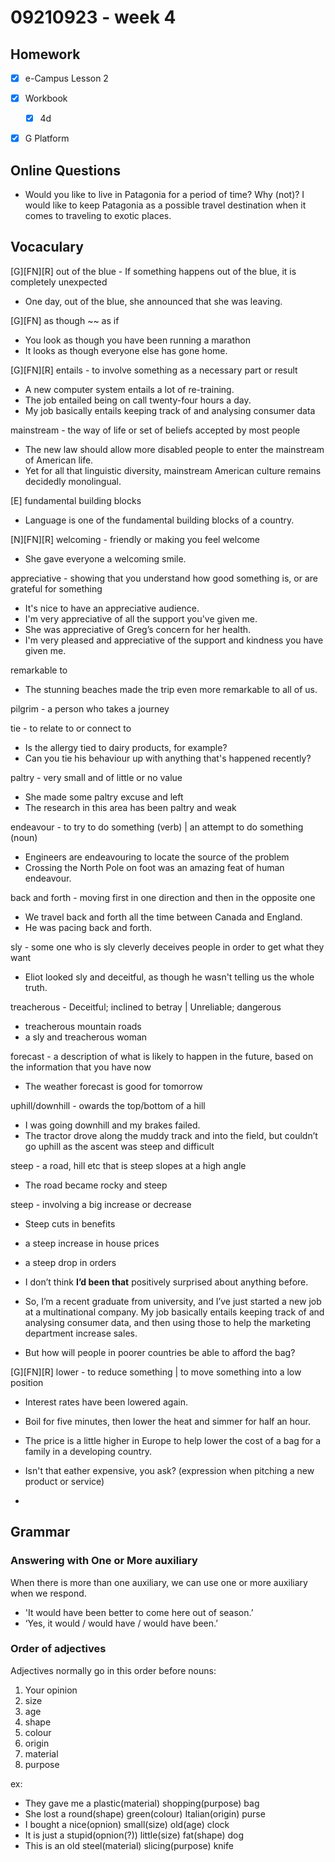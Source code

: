 
# 09210923 - week 4
## Homework
- [X] e-Campus Lesson 2 
- [X] Workbook
	- [X] 4d
- [X] G Platform


## Online Questions
- Would you like to live in Patagonia for a period of time? Why (not)?
I would like to keep Patagonia as a possible travel destination when it comes to traveling to exotic places.

## Vocaculary

[G][FN][R] out of the blue - If something happens out of the blue, it is completely unexpected
- One day, out of the blue, she announced that she was leaving.

[G][FN] as though ~~ as if
- You look as though you have been running a marathon
- It looks as though everyone else has gone home.

[G][FN][R] entails -  to involve something as a necessary part or result
- A new computer system entails a lot of re-training.
- The job entailed being on call twenty-four hours a day.
- My job basically entails keeping track of and analysing consumer data

mainstream - the way of life or set of beliefs accepted by most people
- The new law should allow more disabled people to enter the mainstream of American life.
- Yet for all that linguistic diversity, mainstream American culture remains decidedly monolingual. 

[E] fundamental building blocks
- Language is one of the fundamental building blocks of a country. 

[N][FN][R] welcoming -  friendly or making you feel welcome
- She gave everyone a welcoming smile.

appreciative - showing that you understand how good something is, or are grateful for something
- It's nice to have an appreciative audience.
- I'm very appreciative of all the support you've given me.
- She was appreciative of Greg’s concern for her health.
-  I'm very pleased and appreciative of the support and kindness you have given me.

remarkable to
- The stunning beaches made the trip even more remarkable to all of us. 

pilgrim - a person who takes a journey

tie - to relate to or connect to
- Is the allergy tied to dairy products, for example?
- Can you tie his behaviour up with anything that's happened recently?

paltry - very small and of little or no value
- She made some paltry excuse and left
- The research in this area has been paltry and weak

endeavour - to try to do something (verb) | an attempt to do something (noun)
- Engineers are endeavouring to locate the source of the problem
- Crossing the North Pole on foot was an amazing feat of human endeavour.
 
back and forth - moving first in one direction and then in the opposite one
- We travel back and forth all the time between Canada and England.
-  He was pacing back and forth.

sly - some one who is sly cleverly deceives people in order to get what they want
- Eliot looked sly and deceitful, as though he wasn't telling us the whole truth.

treacherous - Deceitful; inclined to betray | Unreliable; dangerous
- treacherous mountain roads
- a sly and treacherous woman

forecast - a description of what is likely to happen in the future, based on the information that you have now
- The weather forecast is good for tomorrow

uphill/downhill - owards the top/bottom of a hill 
- I was going downhill and my brakes failed.
- The tractor drove along the muddy track and into the field, but couldn’t go uphill as the ascent was steep and difficult

steep -  a road, hill etc that is steep slopes at a high angle
-  The road became rocky and steep

steep - involving a big increase or decrease
- Steep cuts in benefits 
- a steep increase in house prices
- a steep drop in orders

- I don’t think **I’d been that** positively surprised about anything before.

- So, I’m a recent graduate from university, and I’ve just started a new job at a multinational company. My job basically entails keeping track of and analysing consumer data, and then using those to help the marketing department increase sales.

- But how will people in poorer countries be able to afford the bag?

[G][FN][R] lower - to reduce something | to move something into a low position
- Interest rates have been lowered again.
- Boil for five minutes, then lower the heat and simmer for half an hour.
- The price is a little higher in Europe to help lower the cost of a bag for a family in a developing country.

- Isn't that eather expensive, you ask? (expression when pitching a new product or service)
- 

## Grammar 

### Answering with One or More auxiliary 
When there is more than one auxiliary, we can use one or more auxiliary when we respond. 
- 'It would have been better to come here out of season.’
- ‘Yes, it would / would have / would have been.’

### Order of adjectives
Adjectives normally go in this order before nouns:

1. Your opinion
2. size
3. age 
4. shape
5. colour
6. origin
7. material
8. purpose

ex: 
- They gave me a plastic(material) shopping(purpose) bag
- She lost a round(shape) green(colour) Italian(origin) purse
- I bought a nice(opnion) small(size) old(age) clock
- It is just a stupid(opnion(?)) little(size) fat(shape) dog
- This is an old steel(material) slicing(purpose) knife 


